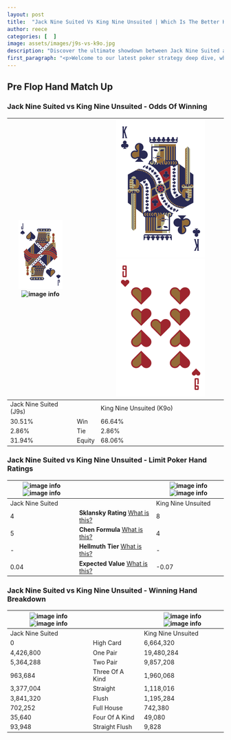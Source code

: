 ```yaml
---
layout: post
title:  "Jack Nine Suited Vs King Nine Unsuited | Which Is The Better Hand In Poker? A Complete Guide"
author: reece
categories: [  ]
image: assets/images/j9s-vs-k9o.jpg
description: "Discover the ultimate showdown between Jack Nine Suited and King Nine Unsuited in poker! Uncover the odds, strategies, and scenarios where one hand triumphs over the other. Get ready to up your poker game with this thrilling analysis."
first_paragraph: "<p>Welcome to our latest poker strategy deep dive, where we're pitting two distinct hands against each other in a high-stakes showdown: Jack Nine Suited vs King Nine Unsuited.</p><p>In the dynamic world of poker, every decision counts, and knowing which hand holds the upper hand is key to your success at the table.</p><p>In this article, we'll dissect these two hands, explore the scenarios where one dominates the other, and equip you with the knowledge to make strategic choices that can tip the odds in your favor.</p><p>Get ready to unravel the intriguing dynamics of these poker hands and elevate your game to new heights.</p>"
---
```




[comment]: # (sp0)

## Pre Flop Hand Match Up

<div class="table hand-ratings" markdown="1"> 



### Jack Nine Suited vs King Nine Unsuited - Odds Of Winning


    
| ![image info](assets/images/hand1/j.png) ![image info](assets/images/hand1/9s.png) |  | ![image info](assets/images/hand2/k.png) ![image info](assets/images/hand2/9o.png) |
| -------- | -------- | -------- |
| Jack Nine Suited (J9s) |  | King Nine Unsuited (K9o) |
| 30.51% | Win | 66.64% |
| 2.86% | Tie | 2.86% |
| 31.94% | Equity | 68.06% |




[comment]: # (sp1)



### Jack Nine Suited vs King Nine Unsuited - Limit Poker Hand Ratings


    
| ![image info](https://www.riverpairs.com/assets/images/hand1/j.png) ![image info](https://www.riverpairs.com/assets/images/hand1/9s.png) |  | ![image info](https://www.riverpairs.com/assets/images/hand2/k.png) ![image info](https://www.riverpairs.com/assets/images/hand2/9o.png) |
| -------- | -------- | -------- |
| Jack Nine Suited |  | King Nine Unsuited |
| 4 | **Sklansky Rating** [What is this?](/sklansky-rating-explained) | 8 |
| 5 | **Chen Formula** [What is this?](/chen-formula-explained) | 4 |
| - | **Hellmuth Tier** [What is this?](/Hellmuth-tier-explained) | - |
| 0.04 | **Expected Value** [What is this?](/expected-value-explained) | -0.07 |




[comment]: # (sp2)



### Jack Nine Suited vs King Nine Unsuited - Winning Hand Breakdown


    
| ![image info](https://www.riverpairs.com/assets/images/hand1/j.png) ![image info](https://www.riverpairs.com/assets/images/hand1/9s.png) |  | ![image info](https://www.riverpairs.com/assets/images/hand2/k.png) ![image info](https://www.riverpairs.com/assets/images/hand2/9o.png) |
| -------- | -------- | -------- |
| Jack Nine Suited |  | King Nine Unsuited |
| 0 | High Card | 6,664,320 |
| 4,426,800 | One Pair | 19,480,284 |
| 5,364,288 | Two Pair | 9,857,208 |
| 963,684 | Three Of A Kind | 1,960,068 |
| 3,377,004 | Straight | 1,118,016 |
| 3,841,320 | Flush | 1,195,284 |
| 702,252 | Full House | 742,380 |
| 35,640 | Four Of A Kind | 49,080 |
| 93,948 | Straight Flush | 9,828 |




[comment]: # (sp3)



</div>

[comment]: # (sp4)



[comment]: # (sp5)

